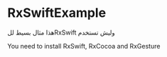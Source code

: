 # RxSwiftExample
هذا مثال بسيط للRxSwift وليش تستخدم

You need to install RxSwift, RxCocoa and RxGesture
